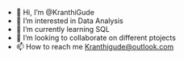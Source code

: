 - 👋 Hi, I’m @KranthiGude
- 👀 I’m interested in Data Analysis
- 🌱 I’m currently learning SQL
- 💞️ I’m looking to collaborate on different ptojects
- 📫 How to reach me Kranthigude@outlook.com

<!---
KranthiGude/KranthiGude is a ✨ special ✨ repository because its `README.md` (this file) appears on your GitHub profile.
You can click the Preview link to take a look at your changes.
--->
